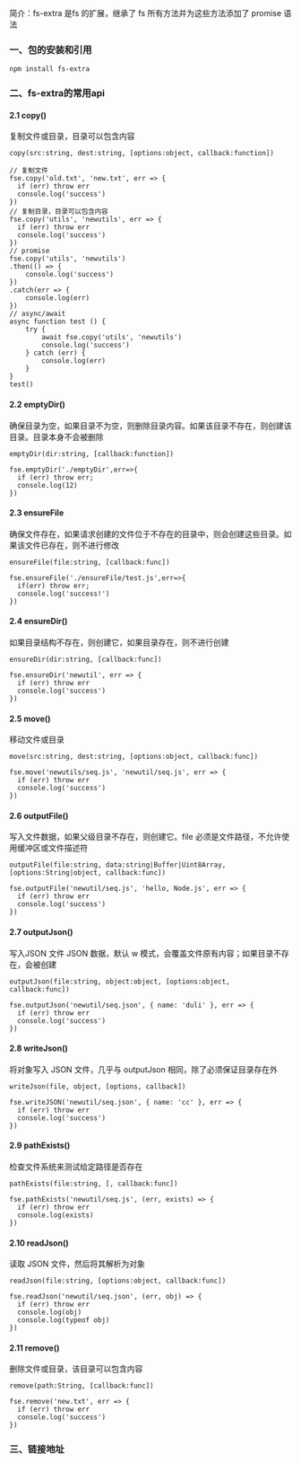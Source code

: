 简介：fs-extra 是fs 的扩展，继承了 fs 所有方法并为这些方法添加了 promise 语法

### 一、包的安装和引用

```
npm install fs-extra
```

### 二、fs-extra的常用api
#### 2.1 copy()
复制文件或目录，目录可以包含内容
```
copy(src:string, dest:string, [options:object, callback:function])
```
```
// 复制文件
fse.copy('old.txt', 'new.txt', err => {
  if (err) throw err
  console.log('success')
})
// 复制目录，目录可以包含内容
fse.copy('utils', 'newutils', err => {
  if (err) throw err
  console.log('success')
})
// promise 
fse.copy('utils', 'newutils')
.then(() => {
    console.log('success')
})
.catch(err => {
    console.log(err)
})
// async/await
async function test () {
    try {
        await fse.copy('utils', 'newutils')
        console.log('success')
    } catch (err) {
        console.log(err)
    }
}
test()
```
#### 2.2 emptyDir()
确保目录为空，如果目录不为空，则删除目录内容。如果该目录不存在，则创建该目录。目录本身不会被删除

```
emptyDir(dir:string, [callback:function])
```

```
fse.emptyDir('./emptyDir',err=>{
  if (err) throw err;
  console.log(12)
})
```
#### 2.3 ensureFile
确保文件存在，如果请求创建的文件位于不存在的目录中，则会创建这些目录。如果该文件已存在，则不进行修改

```
ensureFile(file:string, [callback:func])
```


```
fse.ensureFile('./ensureFile/test.js',err=>{
  if(err) throw err;
  console.log('success!')
})
```
#### 2.4 ensureDir()
如果目录结构不存在，则创建它，如果目录存在，则不进行创建


```
ensureDir(dir:string, [callback:func])
```

```
fse.ensureDir('newutil', err => {
  if (err) throw err
  console.log('success')
})
```

#### 2.5 move()
移动文件或目录

```
move(src:string, dest:string, [options:object, callback:func])
```

```
fse.move('newutils/seq.js', 'newutil/seq.js', err => {
  if (err) throw err
  console.log('success')
})
```
#### 2.6 outputFile()
写入文件数据，如果父级目录不存在，则创建它。file 必须是文件路径，不允许使用缓冲区或文件描述符

```
outputFile(file:string, data:string|Buffer|Uint8Array, [options:String|object, callback:func])
```

```
fse.outputFile('newutil/seq.js', 'hello, Node.js', err => {
  if (err) throw err
  console.log('success')
})
```
#### 2.7 outputJson()
写入JSON 文件 JSON 数据，默认 w 模式，会覆盖文件原有内容；如果目录不存在，会被创建

```
outputJson(file:string, object:object, [options:object, callback:func])
```

```
fse.outputJson('newutil/seq.json', { name: 'duli' }, err => {
  if (err) throw err
  console.log('success')
})
```
#### 2.8 writeJson()
将对象写入 JSON 文件，几乎与 outputJson 相同，除了必须保证目录存在外

```
writeJson(file, object, [options, callback])
```

```
fse.writeJSON('newutil/seq.json', { name: 'cc' }, err => {
  if (err) throw err
  console.log('success')
})
```
#### 2.9 pathExists()
检查文件系统来测试给定路径是否存在

```
pathExists(file:string, [, callback:func])
```

```
fse.pathExists('newutil/seq.js', (err, exists) => {
  if (err) throw err
  console.log(exists)
})
```

#### 2.10 readJson()
读取 JSON 文件，然后将其解析为对象

```
readJson(file:string, [options:object, callback:func])
```


```
fse.readJson('newutil/seq.json', (err, obj) => {
  if (err) throw err
  console.log(obj)
  console.log(typeof obj)
})
```


#### 2.11 remove()
删除文件或目录，该目录可以包含内容

```
remove(path:String, [callback:func])
```


```
fse.remove('new.txt', err => {
  if (err) throw err
  console.log('success')
})
```
### 三、链接地址
